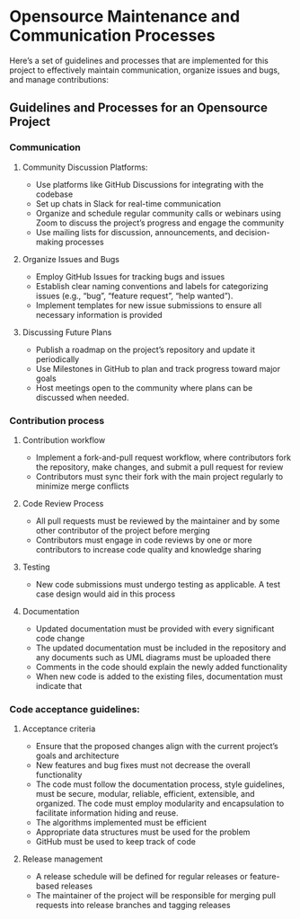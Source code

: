 # Opensource Maintenance and Communication Processes 

Here’s a set of guidelines and processes that are implemented for this project to effectively maintain communication, organize issues and bugs, and manage contributions: 

## Guidelines and Processes for an Opensource Project
### Communication 
1. Community Discussion Platforms:
    - Use platforms like GitHub Discussions for integrating with the codebase 
    - Set up chats in Slack for real-time communication
    - Organize and schedule regular community calls or webinars using Zoom to discuss the project’s progress and engage the community
    - Use mailing lists for discussion, announcements, and decision-making processes 

2. Organize Issues and Bugs
    - Employ GitHub Issues for tracking bugs and issues
    - Establish clear naming conventions and labels for categorizing issues (e.g., “bug”, “feature request”, “help wanted”). 
    - Implement templates for new issue submissions to ensure all necessary information is provided  

3. Discussing Future Plans 
    - Publish a roadmap on the project’s repository and update it periodically
    - Use Milestones in GitHub to plan and track progress toward major goals 
    - Host meetings open to the community where plans can be discussed when needed. 

### Contribution process 
1. Contribution workflow 
    - Implement a fork-and-pull request workflow, where contributors fork the repository, make changes, and submit a pull request for review
    - Contributors must sync their fork with the main project regularly to minimize merge conflicts 

2. Code Review Process
    - All pull requests must be reviewed by the maintainer and by some other contributor of the project before merging 
    - Contributors must engage in code reviews by one or more contributors to increase code quality and knowledge sharing 

3. Testing 
    - New code submissions must undergo testing as applicable. A test case design would aid in this process  

4. Documentation
    - Updated documentation must be provided with every significant code change 
    - The updated documentation must be included in the repository and any documents such as UML diagrams must be uploaded there 
    - Comments in the code should explain the newly added functionality 
    - When new code is added to the existing files, documentation must indicate that 

### Code acceptance guidelines:
1. Acceptance criteria
   - Ensure that the proposed changes align with the current project’s goals and architecture
   - New features and bug fixes must not decrease the overall functionality
   - The code must follow the documentation process, style guidelines, must be secure, modular, reliable, efficient, extensible, and organized. The code must employ  modularity and encapsulation to facilitate information hiding and reuse. 
   - The algorithms implemented must be efficient 
   - Appropriate data structures must be used for the problem 
   - GitHub must be used to keep track of code 

2. Release management
   - A release schedule will be defined for regular releases or feature-based releases
   - The maintainer of the project will be responsible for merging pull requests into release branches and tagging releases 


